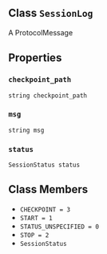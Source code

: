 

## Class  `SessionLog` 
A ProtocolMessage

## Properties


###  `checkpoint_path` 
 `string checkpoint_path` 

###  `msg` 
 `string msg` 

###  `status` 
 `SessionStatus status` 

## Class Members
-  `CHECKPOINT = 3`  []()
-  `START = 1`  []()
-  `STATUS_UNSPECIFIED = 0`  []()
-  `STOP = 2`  []()
-  `SessionStatus`  []()
